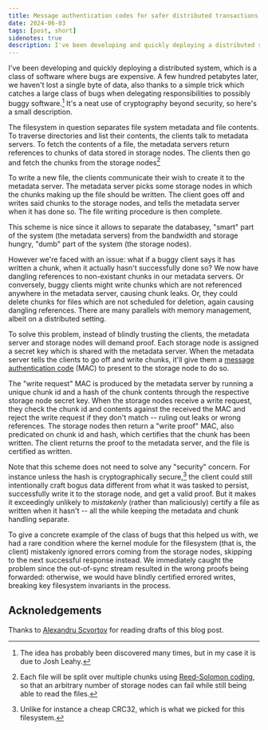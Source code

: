 ```yaml
---
title: Message authentication codes for safer distributed transactions
date: 2024-06-03
tags: [post, short]
sidenotes: true
description: I've been developing and quickly deploying a distributed system, which is a class of software where bugs are expensive. A few hundred petabytes later, we haven't lost a single byte of data, also thanks to a simple trick which catches a large class of bugs when delegating responsibilities to possibly buggy software. It's a neat use of cryptography beyond security, so here's a small description.
---
```


I've been developing and quickly deploying a distributed system, which is a class of software where bugs are expensive. A few hundred petabytes later, we haven't lost a single byte of data, also thanks to a simple trick which catches a large class of bugs when delegating responsibilities to possibly buggy software.[^josh] It's a neat use of cryptography beyond security, so here's a small description.

[^josh]: The idea has probably been discovered many times, but in my case it is due to Josh Leahy.

<div>

The filesystem in question separates file system metadata and file contents. To traverse directories and list their contents, the clients talk to metadata servers. To fetch the contents of a file, the metadata servers return references to chunks of data stored in storage nodes. The clients then go and fetch the chunks from the storage nodes[^reed-solomon]

[^reed-solomon]: Each file will be split over multiple chunks using [Reed-Solomon coding](/posts/reed-solomon.html), so that an arbitrary number of storage nodes can fail while still being able to read the files.

To write a new file, the clients communicate their wish to create it to the metadata server. The metadata server picks some storage nodes in which the chunks making up the file should be written. The client goes off and writes said chunks to the storage nodes, and tells the metadata server when it has done so. The file writing procedure is then complete.

</div>

This scheme is nice since it allows to separate the databasey, "smart" part of the system (the metadata servers) from the bandwidth and storage hungry, "dumb" part of the system (the storage nodes).

However we're faced with an issue: what if a buggy client says it has written a chunk, when it actually hasn't successfully done so? We now have dangling references to non-existant chunks in our metadata servers. Or conversely, buggy clients might write chunks which are not referenced anywhere in the metadata server, causing chunk leaks. Or, they could delete chunks for files which are not scheduled for deletion, again causing dangling references. There are many parallels with memory management, albeit on a distributed setting.

To solve this problem, instead of blindly trusting the clients, the metadata server and storage nodes will demand proof. Each storage node is assigned a secret key which is shared with the metadata server. When the metadata server tells the clients to go off and write chunks, it'll give them a [message authentication code](https://en.wikipedia.org/wiki/Message_authentication_code) (MAC) to present to the storage node to do so.

The "write request" MAC is produced by the metadata server by running a unique chunk id and a hash of the chunk contents through the respective storage node secret key. When the storage nodes receive a write request, they check the chunk id and contents against the received the MAC and reject the write request if they don't match -- ruling out leaks or wrong references. The storage nodes then return a "write proof" MAC, also predicated on chunk id and hash, which certifies that the chunk has been written. The client returns the proof to the metadata server, and the file is certified as written.

[^deletion]: A similar scheme is adopted for chunk deletions, to ensure that no chunk leaks are present.

Note that this scheme does not need to solve any "security" concern. For instance unless the hash is cryptographically secure,[^crc] the client could still intentionally craft bogus data different from what it was tasked to persist, successfully write it to the storage node, and get a valid proof. But it makes it exceedingly unlikely to _mistakenly_ (rather than maliciously) certify a file as written when it hasn't -- all the while keeping the metadata and chunk handling separate.

[^crc]: Unlike for instance a cheap CRC32, which is what we picked for this filesystem.

To give a concrete example of the class of bugs that this helped us with, we had a rare condition where the kernel module for the filesystem (that is, the client) mistakenly ignored errors coming from the storage nodes, skipping to the next successful response instead. We immediately caught the problem since the out-of-sync stream resulted in the wrong proofs being forwarded: otherwise, we would have blindly certified errored writes, breaking key filesystem invariants in the process.

## Acknoledgements

Thanks to [Alexandru Scvorţov](https://scvalex.net/) for reading drafts of this blog post.
